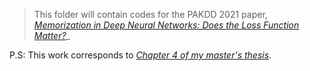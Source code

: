 > This folder will contain codes for the PAKDD 2021 paper, [_Memorization in Deep Neural Networks: Does the Loss Function Matter?_](https://link.springer.com/chapter/10.1007/978-3-030-75765-6_11)_

P.S: This work corresponds to [_Chapter 4 of my master's thesis_](https://dbp1994.github.io/files/deep-patel-iisc-masters-thesis_compressed.pdf).
